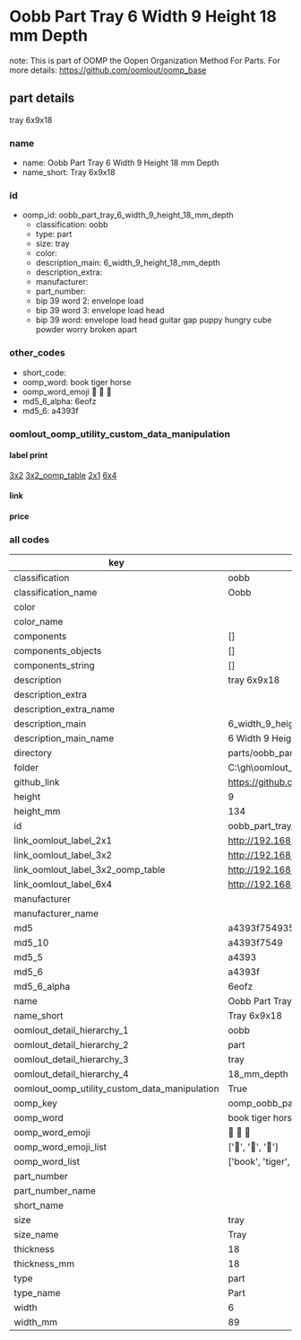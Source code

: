 # Oobb Part Tray 6 Width 9 Height 18 mm Depth  

note: This is part of OOMP the Oopen Organization Method For Parts. For more details: https://github.com/oomlout/oomp_base

##  part details
  



tray 6x9x18



### name
* name: Oobb Part Tray 6 Width 9 Height 18 mm Depth
* name_short: Tray 6x9x18 
### id
* oomp_id: oobb_part_tray_6_width_9_height_18_mm_depth
  * classification: oobb
  * type: part
  * size: tray
  * color: 
  * description_main: 6_width_9_height_18_mm_depth
  * description_extra: 
  * manufacturer: 
  * part_number: 
  * bip 39 word 2: envelope load
  * bip 39 word 3: envelope load head
  * bip 39 word: envelope load head guitar gap puppy hungry cube powder worry broken apart

### other_codes
* short_code: 
* oomp_word: book tiger horse
* oomp_word_emoji :book: :tiger: :horse:
* md5_6_alpha: 6eofz
* md5_6: a4393f






### oomlout_oomp_utility_custom_data_manipulation
#### label print
[3x2](http://192.168.1.245:1112/?label=oomp%206eofz)
[3x2_oomp_table](http://192.168.1.108:1112/?label=oomp%206eofz)
[2x1](http://192.168.1.242:1112/?label=oomp%206eofz)
[6x4](http://192.168.1.55:1112/?label=oomp%206eofz)    

#### link

                              

#### price







### all codes 
| key | value |  
| --- | --- |  
| classification | oobb |  
| classification_name | Oobb |  
| color |  |  
| color_name |  |  
| components | [] |  
| components_objects | [] |  
| components_string | [] |  
| description | tray 6x9x18 |  
| description_extra |  |  
| description_extra_name |  |  
| description_main | 6_width_9_height_18_mm_depth |  
| description_main_name | 6 Width 9 Height 18 mm Depth |  
| directory | parts/oobb_part_tray_6_width_9_height_18_mm_depth |  
| folder | C:\gh\oomlout_oobb_version_4_generated_parts\parts\oobb_part_tray_6_width_9_height_18_mm_depth |  
| github_link | https://github.com/oomlout/oomlout_oomp_part_src/tree/main/parts/oobb_part_tray_6_width_9_height_18_mm_depth |  
| height | 9 |  
| height_mm | 134 |  
| id | oobb_part_tray_6_width_9_height_18_mm_depth |  
| link_oomlout_label_2x1 | http://192.168.1.242:1112/?label=oomp%206eofz |  
| link_oomlout_label_3x2 | http://192.168.1.245:1112/?label=oomp%206eofz |  
| link_oomlout_label_3x2_oomp_table | http://192.168.1.108:1112/?label=oomp%206eofz |  
| link_oomlout_label_6x4 | http://192.168.1.55:1112/?label=oomp%206eofz |  
| manufacturer |  |  
| manufacturer_name |  |  
| md5 | a4393f7549356deab82fa67cd420ba5e |  
| md5_10 | a4393f7549 |  
| md5_5 | a4393 |  
| md5_6 | a4393f |  
| md5_6_alpha | 6eofz |  
| name | Oobb Part Tray 6 Width 9 Height 18 mm Depth |  
| name_short | Tray 6x9x18  |  
| oomlout_detail_hierarchy_1 | oobb |  
| oomlout_detail_hierarchy_2 | part |  
| oomlout_detail_hierarchy_3 | tray |  
| oomlout_detail_hierarchy_4 | 18_mm_depth |  
| oomlout_oomp_utility_custom_data_manipulation | True |  
| oomp_key | oomp_oobb_part_tray_6_width_9_height_18_mm_depth |  
| oomp_word | book tiger horse |  
| oomp_word_emoji | :book: :tiger: :horse: |  
| oomp_word_emoji_list | [':book:', ':tiger:', ':horse:'] |  
| oomp_word_list | ['book', 'tiger', 'horse'] |  
| part_number |  |  
| part_number_name |  |  
| short_name |  |  
| size | tray |  
| size_name | Tray |  
| thickness | 18 |  
| thickness_mm | 18 |  
| type | part |  
| type_name | Part |  
| width | 6 |  
| width_mm | 89 |  
